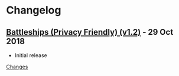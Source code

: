 # Changelog

<a name="v1.2"></a>
## [Battleships (Privacy Friendly) (v1.2)](https://github.com/SecUSo/privacy-friendly-battleship/releases/tag/v1.2) - 29 Oct 2018

- Initial release

[Changes][v1.2]


[v1.2]: https://github.com/SecUSo/privacy-friendly-battleship/tree/v1.2

 <!-- Generated by https://github.com/rhysd/changelog-from-release -->
